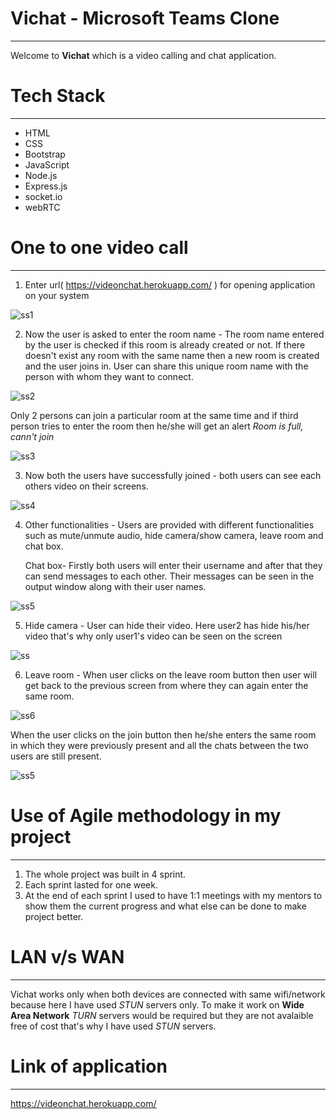 # Vichat - Microsoft Teams Clone
***
Welcome to **Vichat** which is a video calling and chat application.

# Tech Stack
***
* HTML
* CSS
* Bootstrap
* JavaScript
* Node.js
* Express.js
* socket.io
* webRTC

# One to one video call
***
1. Enter url( https://videonchat.herokuapp.com/ ) for opening application on your system

![ss1](https://user-images.githubusercontent.com/64426164/125456119-140f1367-c2fa-4b82-9caa-8b1037ad5816.PNG)


2. Now the user is asked to enter the room name - The room name entered by the user is checked if this room is already created or not. If there doesn't exist any room with the same name then a new room is created and the user joins in. User can share this unique room name with the person with whom they want to connect.

![ss2](https://user-images.githubusercontent.com/64426164/125459141-fdbbb302-a2ad-4483-8362-4dbd862312cd.PNG)


 Only 2 persons can join a particular room at the same time and if third person tries to enter the room then he/she will get an alert *Room is full, cann't join*


![ss3](https://user-images.githubusercontent.com/64426164/125461539-933ace49-9b3a-445d-b5b8-1f645e2de16c.PNG)


3. Now both the users have successfully joined - both users can see each others video on their screens. 

![ss4](https://user-images.githubusercontent.com/64426164/125461536-e1a289d6-6f1e-4c95-bd0e-8551cc8f6c90.PNG)


4. Other functionalities - Users are provided with different functionalities such as mute/unmute audio, hide camera/show camera, leave room and chat box.
   
   Chat box- Firstly both users will enter their username and after that they can send messages to each other. Their messages can be seen in the output window along with their user names.

![ss5](https://user-images.githubusercontent.com/64426164/125461531-4df1011a-78a0-4569-86a6-64f6b66bba0b.PNG)


5. Hide camera - User can hide their video. Here user2 has hide his/her video that's why only user1's video can be seen on the screen

![ss](https://user-images.githubusercontent.com/64426164/125463648-5a390198-280f-4b79-8601-17ec1cfcf2ba.PNG)


6. Leave room - When user clicks on the leave room button then user will get back to the previous screen from where they can again enter the same room.

![ss6](https://user-images.githubusercontent.com/64426164/125461525-d9853eb5-0f16-4ef7-94b5-25179e9641d4.PNG)


When the user clicks on the join button then he/she enters the same room in which they were previously present and all the chats between the two users are still present.

![ss5](https://user-images.githubusercontent.com/64426164/125461531-4df1011a-78a0-4569-86a6-64f6b66bba0b.PNG)



# Use of Agile methodology in my project
***
1. The whole project was built in 4 sprint.
2. Each sprint lasted for one week.
3. At the end of each sprint I used to have 1:1 meetings with my mentors to show them the current progress and what else can be done to make project better.


# LAN v/s WAN
***
Vichat works only when both devices are connected with same wifi/network because here I have used *STUN* servers only. To make it work on **Wide Area Network** *TURN* servers would be required but they are not avalaible free of cost that's why I have used *STUN* servers.

# Link of application
***
https://videonchat.herokuapp.com/
